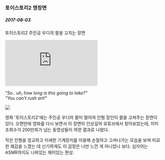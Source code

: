 ### 토이스토리2 명장면

##### 2017-08-03

토이스토리2 주인공 우디의 팔을 고치는 장면  

<div class="embed-responsive embed-responsive-16by9">
<iframe class="embed-responsive-item" src="https://www.youtube.com/embed/Y7lq3qVbP_8" frameborder="0" allowfullscreen></iframe>
</div>

*"So.. uh, how long is this going to take?"*  
*"You can't rush art!"*  
  
<img class="img-responsive" src="https://jmyang.kr/static/img/replys.JPG">  

영화 '토이스토리2'에는 주인공 우디의 팔이 떨어져 인형 장인이 팔을 고쳐주는 장면이 있다. 오랜만에 영화를 다시 보면서 이 장면이 인상깊어 유튜브에서 찾아보았는데, 이미 조회수가 200만회가 넘는 동영상들이 여럿 결과로 나왔다.  

작은 인형을 정교하고 미세한 기계장치를 이용해 손질하고 고쳐나가는 모습을 보며 미묘한 쾌감을 느꼈는 데 신기하게도 이 감정은 나만 느낀 게 아니었나 보다. 심지어는 ASMR까지도 나와있는 재미있는 현상.
